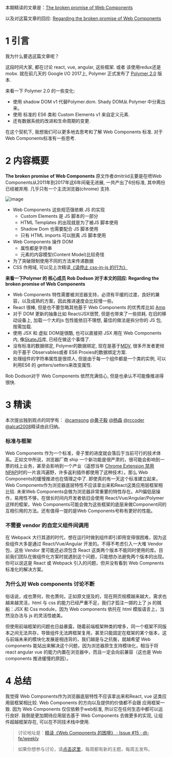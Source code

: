 本期精读的文章是：[The broken promise of Web Components
](https://dmitriid.com/blog/2017/03/the-broken-promise-of-web-components/)

以及对这篇文章的回应: [Regarding the broken promise of Web Components](https://robdodson.me/regarding-the-broken-promise-of-web-components/)

# 1 引言

我为什么要选这篇文章呢？

这段时间大家, 都在讨论 react, vue, angular, 这些框架. 或者 该使用redux还是mobx.  就在前几天的 Google I/O 2017上, Polymer 正式发布了 [Polymer 2.0](https://www.polymer-project.org/blog/2017-05-15-time-for-two) 版本. 

来看一下 Polymer 2.0 的一些变化: 
- 使用  shadow DOM v1 代替Polymer.dom.  Shady DOM从 Polymer 中分离出来。
- 使用 标准的 ES6 类和 Custom Elements v1 来自定义元素.
- 还有数据系统的改进和生命周期的变更. 

在这个契机下, 我想我们可以更多地去思考和了解 Web Components 标准. 对于 Web Components标准有一些思考. 


# 2 内容概要

**The broken promise of Web Components**
原文作者dmitriid主要是在喷Web Components从2011年到2017年这6年间毫无进展, 一共产出了6份标准, 其中两份已经被弃用. 几乎只有一个主流浏览器(chrome) 支持. 

![image](https://dmitriid.com/assets/img/blog/web-components-support.png)


- Web Components 这些规范强依赖 JS 的实现
    - Custom Elements 是 JS 脚本的一部分
    - HTML Templates 的出现就是为了被JS 脚本使用
    - Shadow Dom 也需要配合 JS 脚本使用
    - 只有 HTML imports 可以脱离 JS 脚本使用
- Web Components 操作 DOM
    - 属性都是字符串
    - 元素的内容模型(Content Model)比较奇怪
- 为了突破限制使用不同的方法来传递数据
- CSS 作用域, 可以见上次精读[《请停止 css-in-js 的行为》](https://github.com/dt-fe/weekly/issues/12)

**来看一下Polymer 的 核心成员 Rob Dodson 对于本文的回应: Regarding the broken promise of Web Components**

- Web Components 特性需要被浏览器支持，必须有平缓的过渡，良好的兼容，以及成熟的方案，因此推进速度会比较慢一些。
- React 很棒, 但是也不要忽略其他基于 Web Components 的优秀库比如 [Amp](https://www.ampproject.org/)
- 对于 DOM 更新的抽象比如 React/JSX很赞, 但是也带来了一些损耗. 在旧的移动设备上, 加载一个大的js 包性能依旧不理想, 最佳的做法是拆分你的 JS 包, 按需加载. 
- 使用 JSX 和 虚拟 DOM是很酷, 也可以直接把 JSX 用在 Web Components 内, 像[SkateJS](https://github.com/skatejs/skatejs)库, 已经在做这个事情了.
- 没有标准的数据绑定, Polymer的数据绑定, 现在是基于[MDV](https://github.com/toolkitchen/mdv), 很多开发者更倾向于基于 Observables或者 ES6 Proxies的数据绑定方案. 
- 处理组件的字符串属性是很烦人, 但是由于每一个组件都是一个类的实例, 可以利用ES6 的 getters/setters来改变属性. 

Rob Dodson对于 Web Components 依然充满信心, 但是也承认不可能像推进得很快. 

# 3 精读

本次提出独到观点的同学有：
[@camsong](https://www.zhihu.com/people/078cc0fb15845759ad8295b0f0e50099)  [@黄子毅](https://github.com/ascoders) [@杨森](https://www.zhihu.com/people/c93b7957f6308990c7e3b16103c9356b) [@rccoder](https://github.com/rccoder) [@alcat2008](https://github.com/alcat2008)精读由此归纳。

### 标准与框架
Web Components 作为一个标准，骨子里的进度就会落后于当前可行的技术体系。正如文中所说，浏览器厂商 ship 一个新功能是很严肃的，很可能会影响到一票的线上业务，甚至会影响到一个产业（遥想当年 [Chrome Extension 禁用 NPAPI](https://blog.chromium.org/2013/09/saying-goodbye-to-our-old-friend-npapi.html)时的一片哀鸿遍野，许多返利插件都使用了这种技术）。那么 Web Components的缓慢推进也在情理之中了. 
即使真的有一天这个标准建立起来，Web Components作为浏览器底层特性不应该拿出来和React这类应用层框架相比较. 未来Web Components会做为浏览器非常重要的特性存在。API偏低层操作，易用性不够，在很长时间内开发者依旧会使用 React/Vue/Angular/Polymer 这样的框架，Web Components可能会做为这些框架的底层来做Component间的互相引用的方法。还有值得一提的是Web Components号称有更好的性能。

### 不需要 vendor 的自定义组件间调用
在 Webpack 大行其道的时代，想在运行时做到组件即引即用变得很困难，因为这些组件大多是通过 React/Vue/Angular 开发的。不得不考虑引入一大堆 Vendor 包，这些 Vendor 里可能还必须包含 React 这类两个版本不能同时使用的库。目前我们团队在做组件化方案时就遇到这个问题，只能想办法避免两个版本的出现。你可以说这是 React 或 Webpack 引入的问题，但并没有看到 Web Compnents 标准化的解决方案。


### 为什么对 Web components 讨论不断

俗话说，成也萧何，败也萧何。正如原文提及的，现在网页规模越来越大，需求也越来越灵活，html 与 css 的能力已经严重不足，我们才孤注一掷的上了 js 的贼船：JSX 和 Css module，因为 Web components 依托在 html 模版语言上，当然没办法与 js 的灵活性媲美。

但使用前端框架的问题也日益暴露，随着前端框架种类的增多，同一个框架不同版本之间无法共存，导致组件无法跨框架复用，甚至只能固定在框架的某个版本，这与前端未来的模块化发展是相违背的，我们越是与之抗衡，就越希望 Web components 能站出来解决这个问题，因为浏览器原生支持模块化，相当于将 react angular vue 的能力内置在浏览器中，而且一定会向前兼容（这也是 Web components 推进缓慢的原因）。

# 4 总结
我觉得 Web Components作为浏览器底层特性不应该拿出来和React, vue 这类应用层框架相比较. Web Components 的方向以及提供的价值都不会跟 应用框架一致. 因为 Web Components 仅仅依赖于web标准, 所以它在任何生态中都可以运行良好. 我倒是更加期待应用层去基于 Web Components 去做更多的实现, 让组件超越框架存在, 可以在不同技术栈中使用.    


> 讨论地址是：[精读《Web Components 的困境》 · Issue #15 · dt-fe/weekly](https://github.com/dt-fe/weekly/issues/15)

> 如果你想参与讨论，请[点击这里](https://github.com/dt-fe/weekly)，每周都有新的主题，每周五发布。
